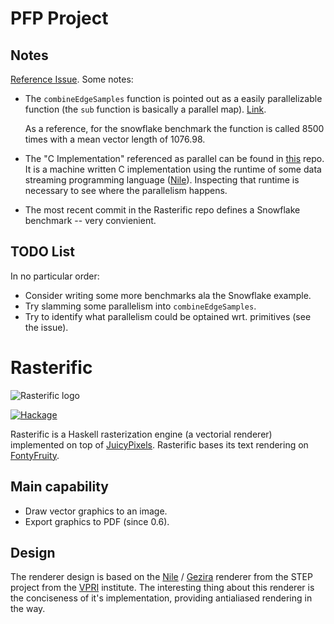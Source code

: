 PFP Project
==========

Notes
----------

[Reference Issue](https://github.com/Twinside/Rasterific/issues/32). Some notes:

 *  The `combineEdgeSamples` function is pointed out as a easily parallelizable function (the `sub` function is basically a parallel map).
    [Link](https://github.com/Twinside/Rasterific/blob/87c4c39a7062457c6bea44cf79a981ccdf432dbf/src/Graphics/Rasterific/Rasterize.hs#L31).
    
    As a reference, for the snowflake benchmark the function is called 8500 times with a mean vector length of 1076.98. 
 *  The "C Implementation" referenced as parallel can be found in [this](https://github.com/damelang/gezira) repo. It is a machine written
    C implementation using the runtime of some data streaming programming language ([Nile](https://github.com/damelang/nile)). Inspecting
    that runtime is necessary to see where the parallelism happens.
 *  The most recent commit in the Rasterific repo defines a Snowflake benchmark -- very convienient.

TODO List
----------

In no particular order:

 *  Consider writing some more benchmarks ala the Snowflake example.
 *  Try slamming some parallelism into `combineEdgeSamples`.
 *  Try to identify what parallelism could be optained wrt. primitives (see the issue).

Rasterific
==========

![Rasterific logo](https://raw.github.com/Twinside/Rasterific/master/img/logo.png)

[![Hackage](https://img.shields.io/hackage/v/Rasterific.svg)](http://hackage.haskell.org/package/Rasterific)

Rasterific is a Haskell rasterization engine (a vectorial renderer)
implemented on top of [JuicyPixels](https://github.com/Twinside/Juicy.Pixels).
Rasterific bases its text rendering on [FontyFruity](https://github.com/Twinside/FontyFruity).

Main capability
---------------

 * Draw vector graphics to an image.
 * Export graphics to PDF (since 0.6).

Design
------
The renderer design is based on the
[Nile](https://github.com/damelang/nile) /
[Gezira](https://github.com/damelang/gezira) renderer from the STEP
project from the [VPRI](http://www.vpri.org/index.html) institute. The
interesting thing about this renderer is the conciseness of it's
implementation, providing antialiased rendering in the way.

